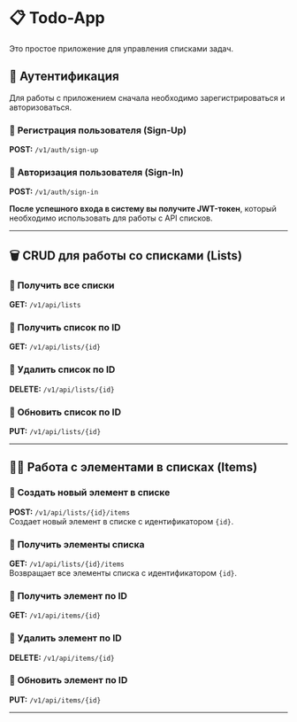 # 📋 Todo-App

Это простое приложение для управления списками задач.

## 🚀 **Аутентификация**

Для работы с приложением сначала необходимо зарегистрироваться и авторизоваться.

### 📌 **Регистрация пользователя (Sign-Up)**  
**POST:** `/v1/auth/sign-up`  

### 📌 **Авторизация пользователя (Sign-In)**  
**POST:** `/v1/auth/sign-in`  

**После успешного входа в систему вы получите JWT-токен**, который необходимо использовать для работы с API списков.

---

## 🗑️ **CRUD для работы со списками (Lists)**

### 📌 **Получить все списки**  
**GET:** `/v1/api/lists`

### 📌 **Получить список по ID**  
**GET:** `/v1/api/lists/{id}`

### 📌 **Удалить список по ID**  
**DELETE:** `/v1/api/lists/{id}`

### 📌 **Обновить список по ID**  
**PUT:** `/v1/api/lists/{id}`

---

## 💂️‍♂️ **Работа с элементами в списках (Items)**

### 📌 **Создать новый элемент в списке**  
**POST:** `/v1/api/lists/{id}/items`  
Создает новый элемент в списке с идентификатором `{id}`.

### 📌 **Получить элементы списка**  
**GET:** `/v1/api/lists/{id}/items`  
Возвращает все элементы списка с идентификатором `{id}`.

### 📌 **Получить элемент по ID**  
**GET:** `/v1/api/items/{id}`

### 📌 **Удалить элемент по ID**  
**DELETE:** `/v1/api/items/{id}`

### 📌 **Обновить элемент по ID**  
**PUT:** `/v1/api/items/{id}`

---

